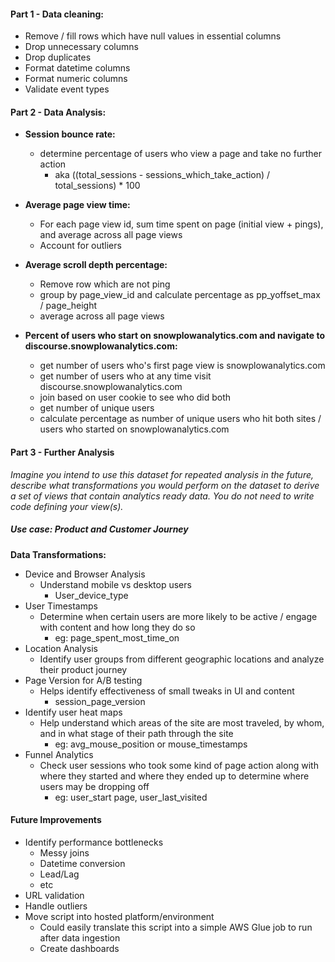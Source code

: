 
#### Part 1 - Data cleaning:
- Remove / fill rows which have null values in essential columns
- Drop unnecessary columns
- Drop duplicates
- Format datetime columns
- Format numeric columns
- Validate event types

#### Part 2 - Data Analysis:
- **Session bounce rate:**
	- determine percentage of users who view a page and take no further action
		- aka ((total_sessions - sessions_which_take_action) / total_sessions) * 100

- **Average page view time:**
	- For each page view id, sum time spent on page (initial view + pings), and average across all page views
	- Account for outliers

- **Average scroll depth percentage:**
	- Remove row which are not ping
	- group by page_view_id and calculate percentage as pp_yoffset_max / page_height
	- average across all page views

- **Percent of users who start on snowplowanalytics.com and navigate to discourse.snowplowanalytics.com:**
	- get number of users who's first page view is snowplowanalytics.com
	- get number of users who at any time visit discourse.snowplowanalytics.com
	- join based on user cookie to see who did both
	- get number of unique users
	- calculate percentage as number of unique users who hit both sites / users who started on snowplowanalytics.com

#### Part 3 - Further Analysis

*Imagine you intend to use this dataset for repeated analysis in the future, describe what transformations you would perform on the dataset to derive a set of views that contain analytics ready data. You do not need to write code defining your view(s).*

##### Use case: Product and Customer Journey

**Data Transformations:**
- Device and Browser Analysis
	- Understand mobile vs desktop users
		- User_device_type
- User Timestamps
	- Determine when certain users are more likely to be active / engage with content and how long they do so
		- eg: page_spent_most_time_on
- Location Analysis
	- Identify user groups from different geographic locations and analyze their product journey
- Page Version for A/B testing
	- Helps identify effectiveness of small tweaks in UI and content
		- session_page_version
- Identify user heat maps
	- Help understand which areas of the site are most traveled, by whom, and in what stage of their path through the site
		- eg: avg_mouse_position or mouse_timestamps
- Funnel Analytics
	- Check user sessions who took some kind of page action along with where they started and where they ended up to determine where users may be dropping off
		- eg: user_start page, user_last_visited

#### Future Improvements

- Identify performance bottlenecks
	- Messy joins
	- Datetime conversion
	- Lead/Lag
	- etc
- URL validation
- Handle outliers
- Move script into hosted platform/environment
	- Could easily translate this script into a simple AWS Glue job to run after data ingestion
	- Create dashboards

